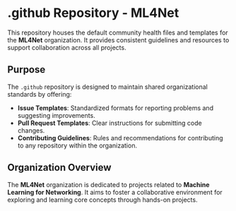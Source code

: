 # .github Repository - ML4Net

This repository houses the default community health files and templates for the **ML4Net** organization. It provides consistent guidelines and resources to support collaboration across all projects.

## Purpose

The `.github` repository is designed to maintain shared organizational standards by offering:
- **Issue Templates**: Standardized formats for reporting problems and suggesting improvements.
- **Pull Request Templates**: Clear instructions for submitting code changes.
- **Contributing Guidelines**: Rules and recommendations for contributing to any repository within the organization.

## Organization Overview

The **ML4Net** organization is dedicated to projects related to **Machine Learning for Networking**. It aims to foster a collaborative environment for exploring and learning core concepts through hands-on projects.
